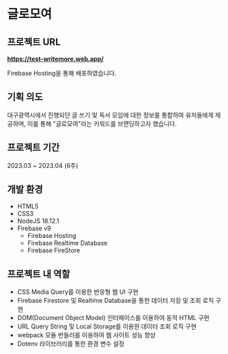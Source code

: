 # 글로모여

## 프로젝트 URL

**https://test-writemore.web.app/**

Firebase Hosting을 통해 배포하였습니다.

## 기획 의도

대구광역시에서 진행되던 글 쓰기 및 독서 모임에 대한 정보를 통합하여 유저들에게 제공하며, 이를 통해 "글로모여"라는 키워드를 브랜딩하고자 했습니다.

## 프로젝트 기간

2023.03 ~ 2023.04 (6주)

## 개발 환경

- HTML5
- CSS3
- NodeJS 18.12.1
- Firebase v9
    - Firebase Hosting
    - Firebase Realtime Database
    - Firebase FireStore

## 프로젝트 내 역할

- CSS Media Query를 이용한 반응형 웹 UI 구현
- Firebase Firestore 및 Realtime Database을 통한 데이터 저장 및 조회 로직 구현
- DOM(Document Object Model) 인터페이스를 이용하여 동적 HTML 구현
- URL Query String 및 Local Storage를 이용한 데이터 조회 로직 구현
- webpack 모듈 번들러를 이용하여 웹 사이트 성능 향상
- Dotenv 라이브러리를 통한 환경 변수 설정
